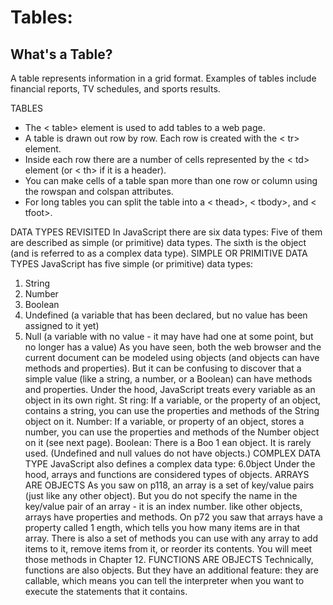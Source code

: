 # Tables:
## What's a Table?
A table represents information in a grid format.
Examples of tables include financial reports, TV
schedules, and sports results.


TABLES
* The < table> element is used to add tables to a web
page.
* A table is drawn out row by row. Each row is created
with the < tr> element.
* Inside each row there are a number of cells
represented by the < td> element (or < th> if it is a
header).
* You can make cells of a table span more than one row
or column using the rowspan and colspan attributes.
* For long tables you can split the table into a < thead>,
< tbody>, and < tfoot>.

DATA TYPES REVISITED
In JavaScript there are six data types:
Five of them are described as simple (or primitive) data types.
The sixth is the object (and is referred to as a complex data type).
SIMPLE OR PRIMITIVE DATA TYPES
JavaScript has five simple (or primitive) data types:
1. String
2. Number
3. Boolean
4. Undefined (a variable that has been declared, but
no value has been assigned to it yet)
5. Null (a variable with no value - it may have had
one at some point, but no longer has a value)
As you have seen, both the web browser and the
current document can be modeled using objects
(and objects can have methods and properties).
But it can be confusing to discover that a simple
value (like a string, a number, or a Boolean) can have
methods and properties. Under the hood, JavaScript
treats every variable as an object in its own right.
St ring: If a variable, or the property of an object,
contains a string, you can use the properties and
methods of the String object on it.
Number: If a variable, or property of an object,
stores a number, you can use the properties and
methods of the Number object on it (see next page).
Boolean: There is a Boo 1 ean object. It is rarely used.
(Undefined and null values do not have objects.)
COMPLEX DATA TYPE
JavaScript also defines a complex data type:
6.0bject
Under the hood, arrays and functions are considered
types of objects.
ARRAYS ARE OBJECTS
As you saw on p118, an array is a set of key/value
pairs (just like any other object). But you do not
specify the name in the key/value pair of an array - it
is an index number.
like other objects, arrays have properties and
methods. On p72 you saw that arrays have a
property called 1 ength, which tells you how many
items are in that array. There is also a set of methods
you can use with any array to add items to it, remove
items from it, or reorder its contents. You will meet
those methods in Chapter 12.
FUNCTIONS ARE OBJECTS
Technically, functions are also objects. But they
have an additional feature: they are callable, which
means you can tell the interpreter when you want to
execute the statements that it contains. 